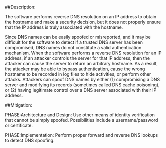 ##Description:

The software performs reverse DNS resolution on an IP address to obtain the hostname and make a security decision, but it does not properly ensure that the IP address is truly associated with the hostname.

Since DNS names can be easily spoofed or misreported, and it may be difficult for the software to detect if a trusted DNS server has been compromised, DNS names do not constitute a valid authentication mechanism. When the software performs a reverse DNS resolution for an IP address, if an attacker controls the server for that IP address, then the attacker can cause the server to return an arbitrary hostname. As a result, the attacker may be able to bypass authentication, cause the wrong hostname to be recorded in log files to hide activities, or perform other attacks. Attackers can spoof DNS names by either (1) compromising a DNS server and modifying its records (sometimes called DNS cache poisoning), or (2) having legitimate control over a DNS server associated with their IP address.

##Mitigation:


PHASE:Architecture and Design:
Use other means of identity verification that cannot be simply spoofed. Possibilities include a username/password or certificate.

PHASE:Implementation:
Perform proper forward and reverse DNS lookups to detect DNS spoofing.

